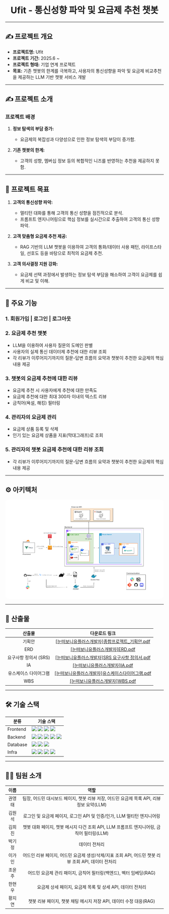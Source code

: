<div align="center">
  <h1>Ufit - 통신성향 파악 및 요금제 추천 챗봇</h1>
</div>

---

## ✍️ 프로젝트 개요

- **프로젝트명:** Ufit
- **프로젝트 기간:** 2025.6 ~
- **프로젝트 형태:** 기업 연계 프로젝트
- **목표:** 기존 챗봇의 한계를 극복하고, 사용자의 통신성향을 파악 및 요금제 비교추천을 제공하는 LLM 기반 챗봇 서비스 개발

---

## ✍️ 프로젝트 소개

### 프로젝트 배경

1. **정보 탐색의 부담 증가:** 
   - 요금제의 복잡성과 다양성으로 인한 정보 탐색의 부담이 증가함.

2. **기존 챗봇의 한계:** 
   - 고객의 성향, 멤버십 정보 등의 복합적인 니즈를 반영하는 추천을 제공하지 못함.

---

## 🚀 프로젝트 목표

1. **고객의 통신성향 파악:** 
   - 멀티턴 대화를 통해 고객의 통신 성향을 점진적으로 분석.
   - 프롬프트 엔지니어링으로 핵심 정보를 실시간으로 추출하여 고객의 통신 성향 파악.

2. **고객 맞춤형 요금제 추천 제공:** 
   - RAG 기반의 LLM 챗봇을 이용하여 고객의 통화/데이터 사용 패턴, 라이프스타일, 선호도 등을 바탕으로 최적의 요금제 추천.

3. **고객 의사결정 지원 강화:** 
   - 요금제 선택 과정에서 발생하는 정보 탐색 부담을 해소하여 고객이 요금제를 쉽게 비교 및 이해.

---

## 📌 주요 기능

### **1. 회원가입 | 로그인 | 로그아웃**

### **2. 요금제 추천 챗봇**

- LLM을 이용하여 사용자 질문의 도메인 판별
- 사용자의 실제 통신 데이터제 추천에 대한 리뷰 조회
- 각 리뷰가 이루어지기까지의 질문-답변 흐름의 요약과 챗봇이 추천한 요금제의 핵심 내용 제공

### **3. 챗봇의 요금제 추천에 대한 리뷰**
 - 요금제 추천 시 사용자에게 추천에 대한 만족도
 - 요금제 추천에 대한 최대 300자 이내의 텍스트 리뷰
 - 금칙어(욕설, 해킹) 필터링

### **4. 관리자의 요금제 관리**
 - 요금제 상품 등록 및 삭제
 - 인기 있는 요금제 상품을 지표(막대그래프)로 조회

### **5. 관리자의 챗봇 요금제 추천에 대한 리뷰 조회**
- 각 리뷰가 이루어지기까지의 질문-답변 흐름의 요약과 챗봇이 추천한 요금제의 핵심 내용 제공
---

## ⚙️ 아키텍처

<div align="center">
  <img src="./assets/architecture.png" alt="Main" style="border-radius: 10px;"/>
</div>

---

## 📕 산출물

| **산출물**    | **다운로드 링크**        | 
|:-----------:|:---------------:|
| 기획안 | [[눈떠보니유플러스개발자]종합프로젝트_기획안.pdf](https://github.com/user-attachments/files/20699705/_.pdf) |
| ERD |[[눈떠보니유플러스개발자]ERD.pdf](https://github.com/user-attachments/files/20699608/ERD.pdf)|
| 요구사항 정의서 (SRS) |[[눈떠보니유플러스개발자]SRS 요구사항 정의서.pdf](https://github.com/user-attachments/files/20699644/SRS.pdf)|
| IA |[[눈떠보니유플러스개발자]IA.pdf](https://github.com/user-attachments/files/20699660/IA.pdf)|
| 유스케이스 다이어그램 |[[눈떠보니유플러스개발자]유스케이스다이어그램.pdf](https://github.com/user-attachments/files/20699645/default.pdf)|
| WBS |[[눈떠보니유플러스개발자]WBS.pdf](https://github.com/user-attachments/files/20699651/WBS.pdf)|





---

## 🛠️ 기술 스택

<table>
  <thead>
    <tr>
      <th>분류</th>
      <th>기술 스택</th>
    </tr>
  </thead>
  <tbody>
    <tr>
      <td>Frontend</td>
      <td>
        <img src="https://img.shields.io/badge/vue.js-4FC08D?style=flat&logo=vue.js&logoColor=white"/>
        <img src="https://img.shields.io/badge/Axios-5A29E4?style=flat&logo=Axios&logoColor=white"/>
        <img src="https://img.shields.io/badge/TailwindCSS-06B6D4?style=flat&logo=tailwindcss&logoColor=white"/>
        <img src="https://img.shields.io/badge/chart.js-F5788D.svg?style=flat&logo=chart.js&logoColor=white"/>
      </td>
    </tr>
    <tr>
      <td>Backend</td>
      <td>
        <img src="https://img.shields.io/badge/Spring_Boot-6DB33F?style=flat&logo=spring-boot&logoColor=white"/>
        <img src="https://img.shields.io/badge/FastAPI-009688?style=flat&logo=fastapi&logoColor=white"/>
        <img src="https://img.shields.io/badge/Java-007396?style=flat&logo=openjdk&logoColor=white"/>
        <img src="https://img.shields.io/badge/Gradle-02303A?style=flat&logo=gradle&logoColor=white"/>
        <img src="https://img.shields.io/badge/JUnit-25A162?style=flat&logo=JUnit&logoColor=white"/>
      </td>
    </tr>
    <tr>
      <td>Database</td>
      <td>
        <img src="https://img.shields.io/badge/postgres-%23316192.svg?style=flat&logo=postgresql&logoColor=white"/>
        <img src="https://img.shields.io/badge/MongoDB-47A248?style=flat&logo=mongodb&logoColor=white"/>
        <img src="https://img.shields.io/badge/Redis-DC382D?style=flat&logo=redis&logoColor=white"/>
      </td>
    </tr>
    <tr>
      <td>Infra</td>
      <td>
        <img src="https://img.shields.io/badge/AWS_EC2-FF9900?style=flat&logo=amazon-ec2&logoColor=white"/>
        <img src="https://img.shields.io/badge/docker-%230db7ed.svg?style=flat&logo=docker&logoColor=white"/>
        <img src="https://img.shields.io/badge/Cloudflare-F38020?style=flat&logo=Cloudflare&logoColor=white"/>
        <img src="https://img.shields.io/badge/github%20actions-%232671E5.svg?style=flat&logo=githubactions&logoColor=white"/>
      </td>
    </tr>
  </tbody>
</table>

---

## 🧑‍💻 팀원 소개

| **이름**    | **역할**        | 
|:-----------:|:---------------:|
| 권영태      | 팀장, 어드민 대시보드 페이지, 챗봇 리뷰 저장, 어드민 요금제 목록 API, 리뷰 정보 요약(LLM) |
| 김원석      | 로그인 및 요금제 페이지, 로그인 API 및 인증/인가, LLM 멀티턴 엔지니어링 |
| 김희진      | 챗봇 대화 페이지, 챗봇 메시지 다건 조회 API, LLM 프롬프트 엔지니어링, 금칙어 필터링(LLM) | 
| 박기정      | 데이터 전처리              | 
| 이가인      | 어드인 리뷰 페이지, 어드민 요금제 생성/삭제/지표 조회 API, 어드민 챗봇 리뷰 조회 API, 데이터 전처리 | 
| 조윤주      | 어드민 요금제 관리 패이지, 금칙어 필터링(백엔드), 벡터 임베딩(RAG) |
| 한현우      | 요금제 상세 페이지, 요금제 목록 및 상세 API, 데이터 전처리 |
| 황지연      | 챗봇 리뷰 페이지, 챗봇 채팅 메시지 저장 API, 데이터 수정 대응(RAG) | 

